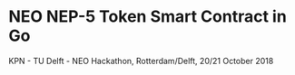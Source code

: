 # NEO NEP-5 Token Smart Contract in Go
KPN - TU Delft - NEO Hackathon, Rotterdam/Delft, 20/21 October 2018
